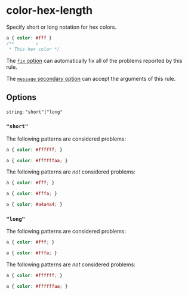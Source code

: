 # color-hex-length

Specify short or long notation for hex colors.

<!-- prettier-ignore -->
```css
a { color: #fff }
/**        ↑
 * This hex color */
```

The [`fix` option](https://github.com/stylelint/stylelint/tree/16.6.1/docs/user-guide/options.md#fix) can automatically fix all of the problems reported by this rule.

The [`message` secondary option](https://github.com/stylelint/stylelint/tree/16.6.1/docs/user-guide/configure.md#message) can accept the arguments of this rule.

## Options

`string`: `"short"|"long"`

### `"short"`

The following patterns are considered problems:

<!-- prettier-ignore -->
```css
a { color: #ffffff; }
```

<!-- prettier-ignore -->
```css
a { color: #ffffffaa; }
```

The following patterns are _not_ considered problems:

<!-- prettier-ignore -->
```css
a { color: #fff; }
```

<!-- prettier-ignore -->
```css
a { color: #fffa; }
```

<!-- prettier-ignore -->
```css
a { color: #a4a4a4; }
```

### `"long"`

The following patterns are considered problems:

<!-- prettier-ignore -->
```css
a { color: #fff; }
```

<!-- prettier-ignore -->
```css
a { color: #fffa; }
```

The following patterns are _not_ considered problems:

<!-- prettier-ignore -->
```css
a { color: #ffffff; }
```

<!-- prettier-ignore -->
```css
a { color: #ffffffaa; }
```

